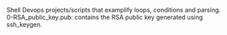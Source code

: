 Shell Devops projects/scripts that examplify loops, conditions and parsing.
0-RSA_public_key.pub: contains the RSA public key generated using ssh_keygen.
